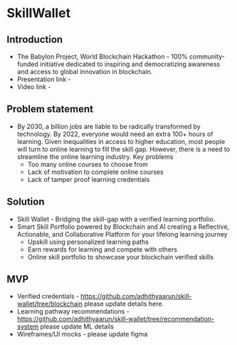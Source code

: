 # SkillWallet

## Introduction
* The Babylon Project, World Blockchain Hackathon - 100% community-funded initiative dedicated to inspiring and democratizing awareness and access to global innovation in blockchain.
* Presentation link - 
* Video link - 

## Problem statement
* By 2030, a billion jobs are liable to be radically transformed by technology. By 2022, everyone would need an extra 100+ hours of learning. Given inequalities in access to higher education, most people will turn to online learning to fill the skill gap. However, there is a need to streamline the online learning industry. Key problems
  * Too many online courses to choose from
  * Lack of motivation to complete online courses
  * Lack of tamper proof learning credentials
  
## Solution
* Skill Wallet - Bridging the skill-gap with a verified learning portfolio.
* Smart Skill Portfolio powered by Blockchain and AI creating a Reflective, Actionable, and Collaborative Platform for your lifelong learning journey
  * Upskill using personalized learning paths
  * Earn rewards for learning and compete with others
  * Online skill portfolio to showcase your blockchain verified skills

## MVP
* Verified credentials - https://github.com/adhithyaarun/skill-wallet/tree/blockchain please update details here.
* Learning pathway recommendations - https://github.com/adhithyaarun/skill-wallet/tree/recommendation-system please update ML details
* Wireframes/UI mocks - please update figma 

  
